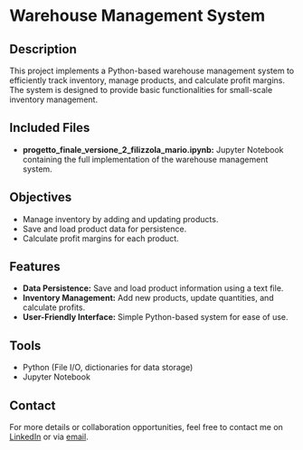 # Warehouse Management System

## Description
This project implements a Python-based warehouse management system to efficiently track inventory, manage products, and calculate profit margins. The system is designed to provide basic functionalities for small-scale inventory management.

## Included Files
- **progetto_finale_versione_2_filizzola_mario.ipynb:** Jupyter Notebook containing the full implementation of the warehouse management system.

## Objectives
- Manage inventory by adding and updating products.  
- Save and load product data for persistence.  
- Calculate profit margins for each product.  

## Features
- **Data Persistence:** Save and load product information using a text file.  
- **Inventory Management:** Add new products, update quantities, and calculate profits.  
- **User-Friendly Interface:** Simple Python-based system for ease of use.

## Tools
- Python (File I/O, dictionaries for data storage)  
- Jupyter Notebook  

## Contact
For more details or collaboration opportunities, feel free to contact me on [LinkedIn](https://www.linkedin.com/in/mario-filizzola-58798a206/) or via [email](mailto:filizzolamario@gmail.com).
